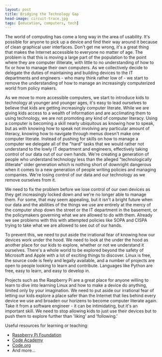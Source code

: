 ```yaml
---
layout: post
title: Bridging the Technology Gap
head-image: circuit-trace.jpg
tags: [education, computers, tech]
---
```


The world of computing has come a long way in the area of usability.
It's possible for anyone to pick up a device and find their way around
it because of clean graphical user interfaces. Don't get me wrong, it's
a great thing that makes the Internet accessible to everyone no matter
of age. The problem is that this is moving a large part of the
population to the point where they are computer illiterate, with little
to no understanding of how to fix or how to manage their own computers.
As we collectively decide to delegate the duties of maintaining and
building devices to the IT departments and engineers - who many think
rather low of - we start to remove the understanding of how to manage an
increasingly computerized world from policy makers.

As we move to more accessible computers, we start to introduce kids to
technology at younger and younger ages, it's easy to lead ourselves to
believe that kids are getting increasingly computer literate. While we
are giving kids access to a wealth of information and are acclimating
them to using technology, we are not promoting any kind of computer
literacy. Using a computer is becoming a skill nearly ubiquitous as
knowing how to speak, but as with knowing how to speak not involving any
particular amount of literacy, knowing how to navigate through menus
doesn't make one computer literate. Instead of pushing for skills on how
to manage a computer we delegate all of the "hard" tasks that we would
rather not understand to the lowly IT department and engineers,
effectively taking control of our data out of our own hands. We're
creating a generation of people who understand technology less than the
alleged "technologically illiterate" older generation which is nothing
short of downright dangerous when it comes to a new generation of people
writing policies and managing companies. We're losing control of our
data and our technology as we remove ourselves from it.

We need to fix the problem before we lose control of our own devices as
they get increasingly locked down and we're no longer able to manage
them. For some, that may seem appealing, but it isn't a bright future
when our data and the abilities of the things we use are entirely at the
mercy of the computer shop down the street or the IT department in the
basement, or the policymakers governing what we are allowed to do with
them. Already we see problems with this with attempted policies like
SOPA and CISPA trying to take what we are allowed to see out of our
hands.

To prevent this, we need to put aside the irrational fear of knowing how
our devices work under the hood. We need to look at the under the hood
as another place for our kids to explore, whether or not we understand
it ourselves. There's a whole world to be explored beyond the safety of
Microsoft and Apple with a lot of exciting things to discover. Linux is
free, the source code is feely and legally available, and a number of
projects are open to people looking to learn and contribute. Languages
like Python are free, easy to learn, and easy to develop in.

Projects such as the Raspberry Pi are a great place for anyone willing
to learn to dive into learning Linux and how to make a device do
anything, limited only by your imagination. We need to put aside our
irrational fear of letting our kids explore a place safer than the
Internet that lies behind every device we use and broaden our horizens
to become computer literate again. Take it from a software engineer - it
can be intimidating, but it's an important skill. We need to stop
allowing kids to just use their devices but to push them to explore
further than 'liking' and 'following.'

Useful resources for learning or teaching:

-   [Raspberry Pi Foundation](http://raspberrypi.org)
-   [Code Academy](http://www.codecademy.com/)
-   [Code.org](http://www.code.org/)
-   And more...


